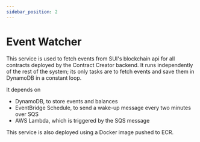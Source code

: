 ```yaml
---
sidebar_position: 2
---
```


# Event Watcher

This service is used to fetch events from SUI's blockchain api for all contracts deployed by the Contract Creator backend. It runs independently of the rest of the system; its only tasks are to fetch events and save them in DynamoDB in a constant loop.

It depends on

- DynamoDB, to store events and balances
- EventBridge Schedule, to send a wake-up message every two minutes over SQS
- AWS Lambda, which is triggered by the SQS message

This service is also deployed using a Docker image pushed to ECR.
